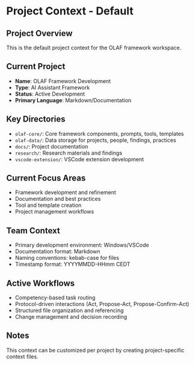 # Project Context - Default

## Project Overview
This is the default project context for the OLAF framework workspace.

## Current Project
- **Name**: OLAF Framework Development
- **Type**: AI Assistant Framework
- **Status**: Active Development
- **Primary Language**: Markdown/Documentation

## Key Directories
- `olaf-core/`: Core framework components, prompts, tools, templates
- `olaf-data/`: Data storage for projects, people, findings, practices
- `docs/`: Project documentation
- `research/`: Research materials and findings
- `vscode-extension/`: VSCode extension development

## Current Focus Areas
- Framework development and refinement
- Documentation and best practices
- Tool and template creation
- Project management workflows

## Team Context
- Primary development environment: Windows/VSCode
- Documentation format: Markdown
- Naming conventions: kebab-case for files
- Timestamp format: YYYYMMDD-HHmm CEDT

## Active Workflows
- Competency-based task routing
- Protocol-driven interactions (Act, Propose-Act, Propose-Confirm-Act)
- Structured file organization and referencing
- Change management and decision recording

## Notes
This context can be customized per project by creating project-specific context files.
